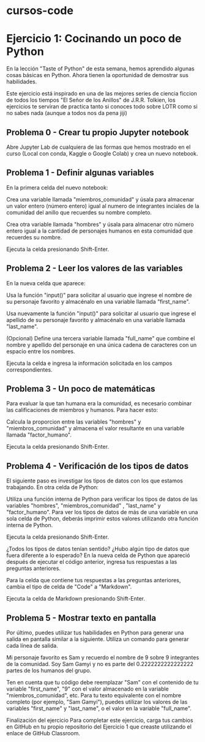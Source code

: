 # cursos-code

# Ejercicio 1: Cocinando un poco de Python

En la lección "Taste of Python" de esta semana, hemos aprendido algunas cosas básicas en Python. Ahora tienen la oportunidad de demostrar sus habilidades.

Este ejercicio está inspirado en una de las mejores series de ciencia ficcion de todos los tiempos "El Señor de los Anillos" de J.R.R. Tolkien, los ejercicios te serviran de practica tanto si conoces todo sobre LOTR como si no sabes nada (aunque a todos nos da pena jiji) 

## Problema 0 - Crear tu propio Jupyter notebook
Abre Jupyter Lab de cualquiera de las formas que hemos mostrado en el curso (Local con conda, Kaggle o Google Colab)  y crea un nuevo notebook.

## Problema 1 - Definir algunas variables
En la primera celda del nuevo notebook:

Crea una variable llamada "miembros_comunidad" y úsala para almacenar un valor entero (número entero) igual al numero de integrantes inciales de la comunidad del anillo que recuerdes su nombre completo.

Crea otra variable llamada "hombres" y úsala para almacenar otro número entero igual a la cantidad de personajes humanos en esta comunidad que recuerdes su nombre.

Ejecuta la celda presionando Shift-Enter.

## Problema 2 - Leer los valores de las variables
En la nueva celda que aparece:

Usa la función "input()" para solicitar al usuario que ingrese el nombre de su personaje favorito y almacénalo en una variable llamada "first_name".

Usa nuevamente la función "input()" para solicitar al usuario que ingrese el apellido de su personaje favorito y almacénalo en una variable llamada "last_name".

(Opcional) Define una tercera variable llamada "full_name" que combine el nombre y apellido del personaje en una única cadena de caracteres con un espacio entre los nombres.

Ejecuta la celda e ingresa la información solicitada en los campos correspondientes.

## Problema 3 - Un poco de matemáticas
Para evaluar la que tan humana era la comunidad, es necesario combinar las calificaciones de miembros y humanos. Para hacer esto:

Calcula la proporcion entre las variables "hombres" y "miembros_comunidad" y almacena el valor resultante en una variable llamada "factor_humano".

Ejecuta la celda presionando Shift-Enter.

## Problema 4 - Verificación de los tipos de datos
El siguiente paso es investigar los tipos de datos con los que estamos trabajando. En otra celda de Python:

Utiliza una función interna de Python para verificar los tipos de datos de las variables "hombres", "miembros_comunidad" , "last_name" y "factor_humano". Para ver los tipos de datos de más de una variable en una sola celda de Python, deberás imprimir estos valores utilizando otra función interna de Python.

Ejecuta la celda presionando Shift-Enter.

¿Todos los tipos de datos tenían sentido? ¿Hubo algún tipo de datos que fuera diferente a lo esperado? En la nueva celda de Python que apareció después de ejecutar el código anterior, ingresa tus respuestas a las preguntas anteriores.

Para la celda que contiene tus respuestas a las preguntas anteriores, cambia el tipo de celda de "Code" a "Markdown".

Ejecuta la celda de Markdown presionando Shift-Enter.

## Problema 5 - Mostrar texto en pantalla
Por último, puedes utilizar tus habilidades en Python para generar una salida en pantalla similar a la siguiente. Utiliza un comando para generar cada línea de salida.

Mi personaje favorito es Sam y recuerdo el nombre de 9 sobre 9 integrantes de la comunidad.
Soy Sam Gamyi y no es parte del 0.2222222222222222 partes de los humanos del grupo.

Ten en cuenta que tu código debe reemplazar "Sam" con el contenido de tu variable "first_name", "9" con el valor almacenado en la variable "miembros_comunidad", etc. Para tu texto equivalente con el nombre completo (por ejemplo, "Sam Gamyi"), puedes utilizar los valores de las variables "first_name" y "last_name", o el valor en la variable "full_name".

Finalización del ejercicio
Para completar este ejercicio, carga tus cambios en GitHub en tu propio repositorio del Ejercicio 1 que creaste utilizando el enlace de GitHub Classroom.

